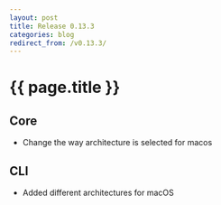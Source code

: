 ```yaml
---
layout: post
title: Release 0.13.3
categories: blog
redirect_from: /v0.13.3/
---
```


# {{ page.title }}

## Core
- Change the way architecture is selected for macos

## CLI
- Added different architectures for macOS
